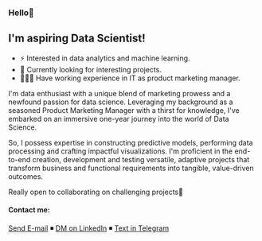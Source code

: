 ### Hello🍕

<!--
**aasheremeeva/aasheremeeva** is a ✨ _special_ ✨ repository because its `README.md` (this file) appears on your GitHub profile.

Here are some ideas to get you started:

- 🔭 I’m currently working on ...
- 🌱 I’m currently learning ...
- 👯 I’m looking to collaborate on ...
- 🤔 I’m looking for help with ...
- 💬 Ask me about ...
- 📫 How to reach me: ...
- 😄 Pronouns: ...
- ⚡ Fun fact: ...
-->

## I'm aspiring Data Scientist!

- ⚡️ Interested in data analytics and machine learning.
- 👀 Currently looking for interesting projects.
- 👩🏼‍💻 Have working experience in IT as product marketing manager.

I'm data enthusiast with a unique blend of marketing prowess and a newfound passion for data science. Leveraging my background as a seasoned Product Marketing Manager with a thirst for knowledge, I've embarked on an immersive one-year journey into the world of Data Science. 

So, I possess expertise in constructing predictive models, performing data processing and crafting impactful visualizations. I'm proficient in the end-to-end creation, development and testing versatile, adaptive projects that transform business and functional requirements into tangible, value-driven outcomes.

Really open to collaborating on challenging projects🚀

#### Contact me: 
[Send E-mail](aasheremeeva@gmail.com) ◾️ [DM on LinkedIn](https://www.linkedin.com/in/aasheremeeva/) ◾️ [Text in Telegram](https://t.me/aasheremeeva)
